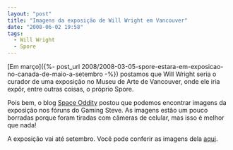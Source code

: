 ```yaml
---
layout: "post"
title: "Imagens da exposição de Will Wright em Vancouver"
date: "2008-06-02 19:58"
tags:
  - Will Wright
  - Spore
---
```


[Em março]({%- post_url 2008/2008-03-05-spore-estara-em-exposicao-no-canada-de-maio-a-setembro -%}) postamos que Will Wright seria o curador de uma exposição no Museu de Arte de Vancouver, onde ele iria expôr, entre outras coisas, o próprio Spore.

Pois bem, o blog [Space Oddity](http://spaceoddityblog.planets.gamespy.com/) postou que podemos encontrar imagens da exposição nos fóruns do Gaming Steve. As imagens estão um pouco borradas porque foram tiradas com câmeras de celular, mas isso é melhor que nada!

A exposição vai até setembro. Você pode conferir as imagens dela [aqui](http://www.gamingsteve.com/blab/index.php?topic=12243.msg535676).
